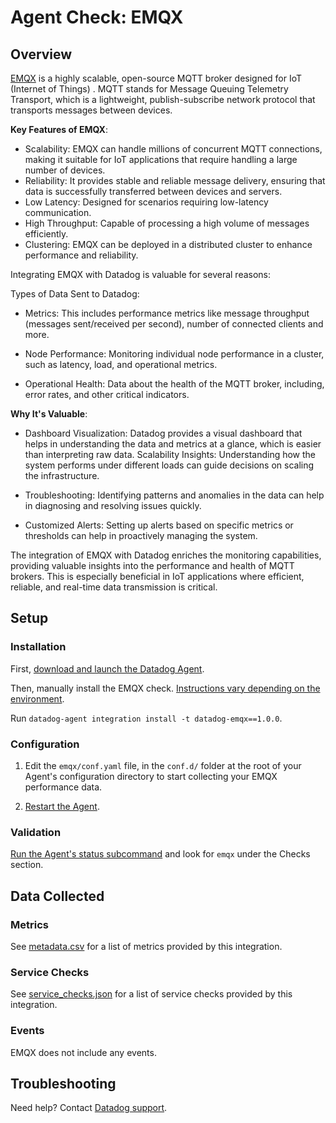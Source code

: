 # Agent Check: EMQX

## Overview

[EMQX][1] is a highly scalable, open-source MQTT broker designed for IoT (Internet of Things) . MQTT stands for Message Queuing Telemetry Transport, which is a lightweight, publish-subscribe network protocol that transports messages between devices.

**Key Features of EMQX**:
- Scalability: EMQX can handle millions of concurrent MQTT connections, making it suitable for IoT applications that require handling a large number of devices.
- Reliability: It provides stable and reliable message delivery, ensuring that data is successfully transferred between devices and servers.
- Low Latency: Designed for scenarios requiring low-latency communication.
- High Throughput: Capable of processing a high volume of messages efficiently.
- Clustering: EMQX can be deployed in a distributed cluster to enhance performance and reliability.

Integrating EMQX with Datadog is valuable for several reasons:

Types of Data Sent to Datadog:
- Metrics: This includes performance metrics like message throughput (messages sent/received per second), number of connected clients and more.

- Node Performance: Monitoring individual node performance in a cluster, such as latency, load, and operational metrics.

- Operational Health: Data about the health of the MQTT broker, including, error rates, and other critical indicators.

**Why It's Valuable**:
- Dashboard Visualization: Datadog provides a visual dashboard that helps in understanding the data and metrics at a glance, which is easier than interpreting raw data.
  Scalability Insights: Understanding how the system performs under different loads can guide decisions on scaling the infrastructure.

- Troubleshooting: Identifying patterns and anomalies in the data can help in diagnosing and resolving issues quickly.

- Customized Alerts: Setting up alerts based on specific metrics or thresholds can help in proactively managing the system.
  
The integration of EMQX with Datadog enriches the monitoring capabilities, providing valuable insights into the performance and health of MQTT brokers. This is especially beneficial in IoT applications where efficient, reliable, and real-time data transmission is critical.

## Setup

### Installation

First, [download and launch the Datadog Agent][2].

Then, manually install the EMQX check. [Instructions vary depending on the environment][3].

Run `datadog-agent integration install -t datadog-emqx==1.0.0`.

### Configuration

1. Edit the `emqx/conf.yaml` file, in the `conf.d/` folder at the root of your Agent's configuration directory to start collecting your EMQX performance data.
   
2. [Restart the Agent][4].

### Validation

[Run the Agent's status subcommand][5] and look for `emqx` under the Checks section.

## Data Collected

### Metrics

See [metadata.csv][6] for a list of metrics provided by this integration.

### Service Checks

See [service_checks.json][7] for a list of service checks provided by this integration.

### Events

EMQX does not include any events.

## Troubleshooting

Need help? Contact [Datadog support][8].

[1]: https://github.com/emqx/emqx
[2]: https://docs.datadoghq.com/agent/guide/community-integrations-installation-with-docker-agent
[3]: https://app.datadoghq.com/account/settings/agent/latest
[4]: https://docs.datadoghq.com/agent/guide/agent-commands/#start-stop-and-restart-the-agent
[5]: https://docs.datadoghq.com/agent/guide/agent-commands/#agent-status-and-information
[6]: https://github.com/DataDog/integrations-extras/blob/master/emqx/metadata.csv
[7]: https://github.com/DataDog/integrations-extras/blob/master/emqx/assets/service_checks.json
[8]: https://docs.datadoghq.com/help/
